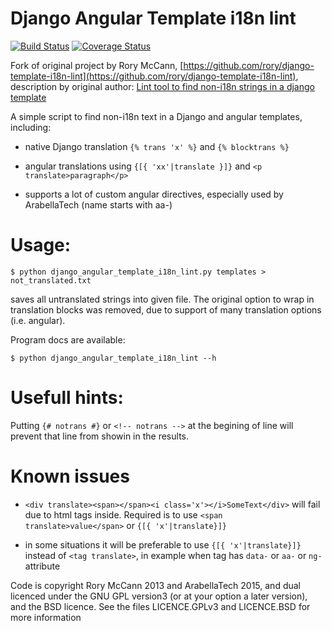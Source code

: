 Django Angular Template i18n lint
=========================

[![Build Status](https://travis-ci.org/ArabellaTech/django-angular-template-i18n-lint.svg?branch=master)](https://travis-ci.org/ArabellaTech/django-template-i18n-lint.svg)
[![Coverage Status](https://coveralls.io/repos/ArabellaTech/django-angular-template-i18n-lint/badge.svg)](https://coveralls.io/r/ArabellaTech/django-template-i18n-lint)

Fork of original project by Rory McCann, [https://github.com/rory/django-template-i18n-lint](https://github.com/rory/django-template-i18n-lint), description by original author: [Lint tool to find non-i18n strings in a django template](http://www.technomancy.org/python/django-template-i18n-lint/)

A simple script to find non-i18n text in a Django and angular templates, including:

* native Django translation `{% trans 'x' %}` and `{% blocktrans %}`

* angular translations using `{[{ 'xx'|translate }]}` and `<p translate>paragraph</p>`

* supports a lot of custom angular directives, especially used by ArabellaTech (name starts with aa-)

Usage:
======

    $ python django_angular_template_i18n_lint.py templates > not_translated.txt

saves all untranslated strings into given file. The original option to wrap in translation blocks was removed, due to 
support of many translation options (i.e. angular).

Program docs are available:

    $ python django_angular_template_i18n_lint --h


Usefull hints:
==============

Putting `{# notrans #}` or `<!-- notrans -->` at the begining of line will prevent that line from showin in the results.

Known issues
============

* `<div translate><span></span><i class='x'></i>SomeText</div>` will fail due to html tags inside. Required is to use
 `<span translate>value</span>` or `{[{ 'x'|translate}]}` 

* in some situations it will be preferable to use `{[{ 'x'|translate}]}` instead of `<tag translate>`, in example when tag has `data-` or `aa-` or `ng-` attribute

Code is copyright Rory McCann 2013 and ArabellaTech 2015, and dual licenced under the GNU GPL version3 (or at your option a later version), and the BSD licence. See the files LICENCE.GPLv3 and LICENCE.BSD for more information

